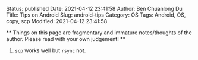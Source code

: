 Status: published
Date: 2021-04-12 23:41:58
Author: Ben Chuanlong Du
Title: Tips on Android
Slug: android-tips
Category: OS
Tags: Android, OS, copy, scp
Modified: 2021-04-12 23:41:58

**
Things on this page are
fragmentary and immature notes/thoughts of the author.
Please read with your own judgement!
**


1. `scp` works well but `rsync` not.
